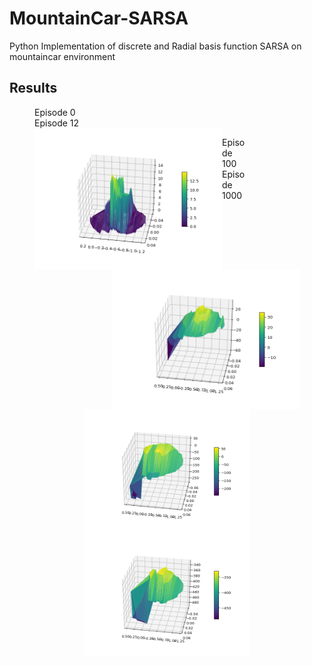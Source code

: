 # MountainCar-SARSA
Python Implementation of discrete and Radial basis function SARSA on mountaincar environment

## Results

<figure>
  <figcaption> Episode 0 </figcaption> <figcaption> Episode 12 </figcaption>
  <img align="left" img src="images/animated_volcano0.gif" width="300"> 
  <img align="right" img src="images/animated_volcano12.gif" width="300" >
<figure>
  
<figure>
  <figcaption> Episode 100 </figcaption>  <figcaption> Episode 1000 </figcaption>
  <img align="left" img src="images/animated_volcano104.gif" width="300">
  <img align="right" img src="images/animated_volcano.gif" width="300">
<figure>

